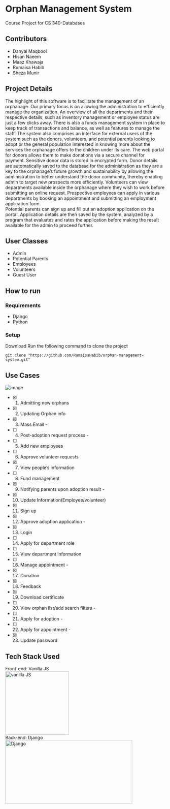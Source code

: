 # Orphan Management System 
Course Project for CS 340-Databases


## Contributors
- Danyal Maqbool 
- Hisan Naeem
- Maaz Khawaja 
- Rumaisa Habib
- Sheza Munir 

## Project Details 
The highlight of this software is to facilitate the management of an orphanage. Our primary focus is on allowing the administration to efficiently manage the organization. An overview of all the departments and their respective details, such as inventory management or employee status are just a few clicks away. There is also a funds management system in place to keep track of transactions and balance, as well as features to manage the staff.
	The system also comprises an interface for external users of the system such as the donors, volunteers, and potential parents looking to adopt or the general population interested in knowing more about the services the orphanage offers to the children under its care.
The web portal for donors allows them to make donations via a secure channel for payment. Sensitive donor data is stored in encrypted form. Donor details are automatically saved to the database for the administration as they are a key to the orphanage’s future growth and sustainability by allowing the administration to better understand the donor community, thereby enabling admin to target new prospects more efficiently.
Volunteers can view departments available inside the orphanage where they wish to work before submitting an online request.
Prospective employees can apply in various departments by booking an appointment and submitting an employment application form.  
Potential parents can sign up and fill out an adoption application on the portal. Application details are then saved by the system, analyzed by a program that evaluates and rates the application before making the result available for the admin to proceed further.


## User Classes
- Admin 
- Potential Parents
- Employees
- Volunteers
- Guest User

## How to run
### Requirements
- Django 
- Python
### Setup
Download Run the following command to clone the project
```
git clone "https://github.com/RumaisaHabib/orphan-management-system.git"
```


## Use Cases
![image](https://user-images.githubusercontent.com/68891347/142905669-87821db1-66b7-4746-a60f-4d821e2488a7.png)

- [x] 1. Admitting new orphans
- [x] 2. Updating Orphan info
- [x] 3. Mass Email - 
- [ ] 4. Post-adoption request process - 
- [ ] 5. Add new employees 
- [ ] 6. Approve volunteer requests
- [x] 7. View people’s information  
- [ ] 8. Fund management
- [x] 9. Notifying parents upon adoption result - 
- [x] 10. Update Information(Employee/volunteer)
- [x] 11. Sign up
- [x] 12. Approve adoption application -
- [x] 13. Login
- [ ] 14. Apply for department role
- [ ] 15. View department information
- [ ] 16. Manage appointment - 
- [x] 17. Donation
- [x] 18. Feedback
- [x] 19. Download certificate
- [ ] 20. View orphan list/add search filters - 
- [ ] 21. Apply for adoption -
- [ ] 22. Apply for appointment - 
- [x] 23. Update password

## Tech Stack Used
Front-end: Vanilla JS <br>
<img src="https://raw.githubusercontent.com/gilbarbara/logos/master/logos/javascript.svg" alt="vanilla JS" width=200 height=200> <br>
Back-end: Django <br>
<img src="https://static.djangoproject.com/img/logos/django-logo-negative.png" alt="Django" width=400 height=200> <br> 
